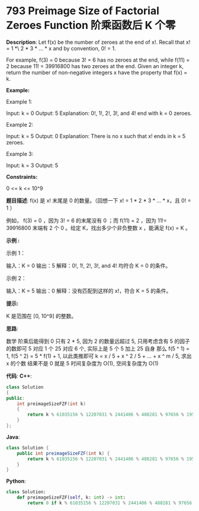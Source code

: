 # 793 Preimage Size of Factorial Zeroes Function 阶乘函数后 K 个零

__Description__:
Let f(x) be the number of zeroes at the end of x!. Recall that x! = 1 *\ 2 \* 3 \* ... \* x and by convention, 0! = 1.

For example, f(3) = 0 because 3! = 6 has no zeroes at the end, while f(11) = 2 because 11! = 39916800 has two zeroes at the end.
Given an integer k, return the number of non-negative integers x have the property that f(x) = k.

__Example:__

Example 1:

Input: k = 0
Output: 5
Explanation: 0!, 1!, 2!, 3!, and 4! end with k = 0 zeroes.

Example 2:

Input: k = 5
Output: 0
Explanation: There is no x such that x! ends in k = 5 zeroes.

Example 3:

Input: k = 3
Output: 5

__Constraints:__

0 <= k <= 10^9

__题目描述__:
f(x) 是 x! 末尾是 0 的数量。（回想一下 x! = 1 \* 2 \* 3 \* ... \* x，且 0! = 1 ）

例如， f(3) = 0 ，因为 3! = 6 的末尾没有 0 ；而 f(11) = 2 ，因为 11!= 39916800 末端有 2 个 0 。给定 K，找出多少个非负整数 x ，能满足 f(x) = K 。

__示例 :__

示例 1：

输入：K = 0
输出：5
解释：0!, 1!, 2!, 3!, and 4! 均符合 K = 0 的条件。

示例 2：

输入：K = 5
输出：0
解释：没有匹配到这样的 x!，符合 K = 5 的条件。

__提示:__

K 是范围在 [0, 10^9] 的整数。

__思路__:

数学
阶乘后能得到 0 只有 2 \* 5, 因为 2 的数量远超过 5, 只用考虑含有 5 的因子的数即可
5 对应 1 个
25 对应 6 个, 实际上是 5 个 5 加上 25 自身
那么 f(5 ^ 1) = 1, f(5 ^ 2) = 5 * f(1) + 1, 以此类推即可
k =  x / 5 + x ^ 2 / 5 + ... + x ^ m / 5, 求出 x 的个数
结果不是 0 就是 5
时间复杂度为 O(1), 空间复杂度为 O(1)

__代码__:
__C++__:

```C++
class Solution 
{
public:
    int preimageSizeFZF(int k) 
    {
        return k % 61035156 % 12207031 % 2441406 % 488281 % 97656 % 19531 % 3906 % 781 % 156 % 31 == 30 ? 0 : !(k % 61035156 % 12207031 % 2441406 % 488281 % 97656 % 19531 % 3906 % 781 % 156 % 31 % 6 / 5) * 5;
    }
};
```

__Java__:

```Java
class Solution {
    public int preimageSizeFZF(int k) {
        return k % 61035156 % 12207031 % 2441406 % 488281 % 97656 % 19531 % 3906 % 781 % 156 % 31 == 30 ? 0 : (k % 61035156 % 12207031 % 2441406 % 488281 % 97656 % 19531 % 3906 % 781 % 156 % 31 % 6 / 5 == 0 ? 1 : 0) * 5;
    }
}
```

__Python__:

```Python
class Solution:
    def preimageSizeFZF(self, k: int) -> int:
        return 0 if k % 61035156 % 12207031 % 2441406 % 488281 % 97656 % 19531 % 3906 % 781 % 156 % 31 == 30 else (not k % 61035156 % 12207031 % 2441406 % 488281 % 97656 % 19531 % 3906 % 781 % 156 % 31 % 6 // 5) * 5
```
